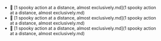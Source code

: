 * 📄 [1 spooky action at a distance, almost exclusively.md](1 spooky action at a distance, almost exclusively.md)
* 📄 [1 spooky action at a distance, almost exclusively.md](1 spooky action at a distance, almost exclusively.md)
* 📄 [1 spooky action at a distance, almost exclusively.md](1 spooky action at a distance, almost exclusively.md)

